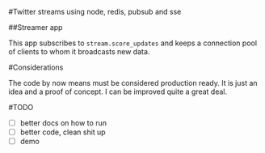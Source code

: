 #Twitter streams using node, redis, pubsub and sse

##Streamer app

This app subscribes to `stream.score_updates` and keeps a connection pool of clients to whom it broadcasts new data.

#Considerations

The code by now means must be considered production ready. It is just an idea and a proof of concept. I can be improved quite a great deal.

#TODO

- [ ] better docs on how to run
- [ ] better code, clean shit up
- [ ] demo
